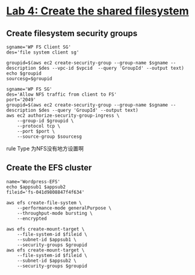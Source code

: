 # [Lab 4: Create the shared filesystem](https://catalog.us-east-1.prod.workshops.aws/workshops/3de93ad5-ebbe-4258-b977-b45cdfe661f1/en-US/database/lab4)
## Create filesystem security groups
```
sgname='WP FS Client SG'
des='file system client sg'
```
```
groupid=$(aws ec2 create-security-group --group-name $sgname --description $des --vpc-id $vpcid  --query 'GroupId' --output text)
echo $groupid
sourcesg=$groupid

```

```
sgname='WP FS SG'
des='Allow NFS traffic from client to FS'
port='2049'
groupid=$(aws ec2 create-security-group --group-name $sgname --description $des --query 'GroupId' --output text)
aws ec2 authorize-security-group-ingress \
    --group-id $groupid \
    --protocol tcp \
    --port $port \
    --source-group $sourcesg
```
rule Type 为NFS没有地方设置啊
## Create the EFS cluster
```
name='Wordpress-EFS'
echo $appsub1 $appsub2
fileid='fs-041d9808847f4f634'
```
```
aws efs create-file-system \
    --performance-mode generalPurpose \
    --throughput-mode bursting \
    --encrypted 
```
```
aws efs create-mount-target \
    --file-system-id $fileid \
    --subnet-id $appsub1 \
    --security-groups $groupid
aws efs create-mount-target \
    --file-system-id $fileid \
    --subnet-id $appsub2 \
    --security-groups $groupid
```

